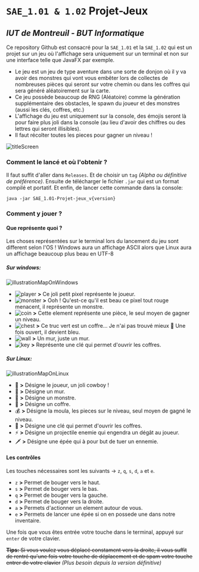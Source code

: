 # `SAE_1.01 & 1.02` **Projet-Jeux**
## _IUT de Montreuil - BUT Informatique_

Ce repository Github est consacré pour la `SAE_1.01` et la `SAE_1.02` qui est un projet sur un jeu où l'affichage sera
uniquement sur un terminal et non sur une interface telle que JavaFX par exemple.

* Le jeu est un jeu de type aventure dans une sorte de donjon où il y va avoir des monstres qui vont vous embêter lors 
de collectes de nombreuses pièces qui seront sur votre chemin ou dans les coffres qui sera généré aléatoirement sur la carte.
* Ce jeu possède beaucoup de RNG (Aléatoire) comme la génération supplémentaire des obstacles, le spawn du joueur et des 
monstres (aussi les clés, coffres, etc.)
* L'affichage du jeu est uniquement sur la console, des émojis seront là pour faire plus joli dans la console 
(au lieu d'avoir des chiffres ou des lettres qui seront illisibles).
* Il faut récolter toutes les pieces pour gagner un niveau !

![titleScreen](https://eapi.pcloud.com/getpubthumb?code=XZo2nFZUojd9tO3JSyUVNKtgPqibhbjnQcy&linkpassword=undefined&size=1127x281&crop=0&type=auto)
### Comment le lancé et où l'obtenir ?
Il faut suffit d'aller dans `Releases`. Et de choisir un `tag` _(Alpha ou définitive de préférence)_. 
Ensuite de télécharger le fichier `.jar` qui est un format compilé et portatif.
Et enfin, de lancer cette commande dans la console:

`java -jar SAE_1.01-Projet-jeux_v{version}`

### Comment y jouer ?
#### Que représente quoi ?
Les choses représentées sur le terminal lors du lancement du jeu sont different selon l'OS !
Windows aura un affichage ASCII alors que Linux aura un affichage beaucoup plus beau en UTF-8
##### Sur windows:
![illustrationMapOnWindows](https://eapi.pcloud.com/getpubthumb?code=XZMq9FZ4N5iPPInMp8xQ9MUJXXqCjH1gRgk&linkpassword=undefined&size=300x300&crop=0&type=auto)
* ![player](https://eapi.pcloud.com/getpubthumb?code=XZHWnFZk3IXz5H7jFudThzH32e6Qf8nFtR7&linkpassword=undefined&size=20x20&crop=0&type=auto) 
**>** Ce joli petit pixel représente le joueur.
* ![monster](https://eapi.pcloud.com/getpubthumb?code=XZ8WnFZ6dUw4UjdSbB83xVtnPOaNQpkATeX&linkpassword=undefined&size=20x20&crop=0&type=auto) 
**>** Ooh ! Qu'est-ce qu'il est beau ce pixel tout rouge menacent, il représente un monstre.
* ![coin](https://eapi.pcloud.com/getpubthumb?code=XZmWnFZkrHqbGdEdrQtjHuoTOhQEQx42uhy&linkpassword=undefined&size=20x20&crop=0&type=auto) 
**>** Cette element représente une pièce, le seul moyen de gagner un niveau.
* ![chest](https://eapi.pcloud.com/getpubthumb?code=XZSWnFZKLL7gmEeqQmIfv6IYORNikV5EMYX&linkpassword=undefined&size=20x20&crop=0&type=auto) 
**>** Ce truc vert est un coffre... Je n'ai pas trouvé mieux 🙁 Une fois ouvert, il devient bleu.
* ![wall](https://eapi.pcloud.com/getpubthumb?code=XZjWnFZoITQkBECz0hLHcEHeiBfWHzKY0Vk&linkpassword=undefined&size=20x20&crop=0&type=auto) 
**>** Un mur, juste un mur.
* ![key](https://eapi.pcloud.com/getpubthumb?code=XZft9FZHwcGC1shg2kab63IONGqYJ6Y3Bc7&linkpassword=undefined&size=20x20&crop=0&type=auto) 
**>** Représente une clé qui permet d'ouvrir les coffres.

##### Sur Linux:
![illustrationMapOnLinux](https://eapi.pcloud.com/getpubthumb?code=XZSbgFZ7ry8QY4VqdF9rJFn1M7kSXitV1WV&linkpassword=undefined&size=300x300&crop=0&type=auto)
* 🤠 **>** Désigne le joueur, un joli cowboy !
* 🧱 **>** Désigne un mur.
* 👾 **>** Désigne un monstre.
* 🧰 **>** Désigne un coffre.
* 💰 **>** Désigne la moula, les pieces sur le niveau, seul moyen de gagné le niveau.
* 🔑 **>** Désigne une clé qui permet d'ouvrir les coffres.
* ⚡ **>** Désigne un projectile enemie qui engendra un dégât au joueur.
* 🗡️ **>** Désigne une épée qui à pour but de tuer un ennemie.

#### Les contrôles
Les touches nécessaires sont les suivants → `z`, `q`, `s`, `d`, `a` et `e`.
* `z` **>** Permet de bouger vers le haut.
* `s` **>** Permet de bouger vers le bas.
* `q` **>** Permet de bouger vers la gauche.
* `d` **>** Permet de bouger vers la droite.
* `a` **>** Permets d'actionner un element autour de vous.
* `e` **>** Permets de lancer une épée si on en possede une dans notre inventaire.

Une fois que vous êtes entrée votre touche dans le terminal, appuyé sur `enter` de votre clavier.

~~**Tips:** Si vous voulez vous déplacé constament vers la droite, il vous suffit de rentré qu'une fois votre touche de 
déplacement et de spam votre touche entrer de votre clavier~~ _(Plus besoin depuis la version définitive)_
